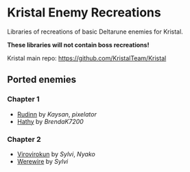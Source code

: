 # Kristal Enemy Recreations
Libraries of recreations of basic Deltarune enemies for Kristal.

**These libraries will not contain boss recreations!**

Kristal main repo: https://github.com/KristalTeam/Kristal

## Ported enemies

### Chapter 1
- [Rudinn](libraries/Rudinn) by *Kaysan*, *pixelator*
- [Hathy](libraries/Hathy) by *BrendaK7200*

### Chapter 2
- [Virovirokun](libraries/Virovirokun) by *Sylvi*, *Nyako*
- [Werewire](libraries/Werewire) by *Sylvi*
